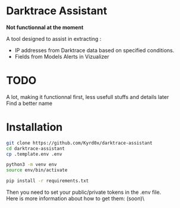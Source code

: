 # Darktrace Assistant

**Not functionnal at the moment**

A tool designed to assist in extracting :
- IP addresses from Darktrace data based on specified conditions.
- Fields from Models Alerts in Vizualizer

# TODO

A lot, making it functionnal first, less usefull stuffs and details later\
Find a better name

# Installation

```bash
git clone https://github.com/Kyrd0x/darktrace-assistant
cd darktrace-assistant
cp .template.env .env

python3 -m venv env
source env/bin/activate

pip install -r requirements.txt
```

Then you need to set your public/private tokens in the .env file.\
Here is more information about how to get them: (soon)\


